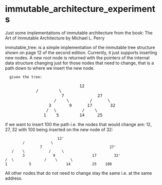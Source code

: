 # immutable_architecture_experiments
Just some implementations of immutable architecture from the book: The Art of Immutable Architecture by Michael L. Perry


immutable_tree: 
      is a simple implementation of the immutable tree structure shown on page 12 of the second edition.
      Currently, it just supports inserting new nodes. A new root node is returned with the pointers
      of the internal data structure changing just for those nodes that need to change, that is a path
      down to where we insert the new node.

      given the tree:

<pre>
                             12
			/        \
                      7             27
                   /    \        /      \
                 3       9      17       32
                /  \          /    \
               1    5        14     25
</pre>	
 
if we want to insert 100 the path i.e. the nodes that would change are: 12, 27, 32 with 100 being inserted on the new 
node of 32:

      						12'
            /            \
					7					 			27'
       /    \           /     \
			3			  9					17		  32'
    /  \              /    \      \
	1		   5 			    14			25    100 

All other nodes that do not need to change stay the same i.e. at the same address.


 


